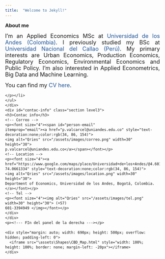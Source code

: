 ```yaml
---
title:  "Welcome to Jekyll!"
---
```


<!------------- Panel de la derecha ------------->
<div class="col-sm-8">
    <!-- <p><br> </br> </p> -->
    <div id="about-me" class="section level3">
    <h3 style="margin: 0px !important;">About me</h3>
    <p align="justify"><font size="4"> 
      I’m an Applied Economics MSc at <a href="https://economia.uniandes.edu.co/" style="text-decoration:none;color:rgb(34, 86, 154)">Universidad de los Andes (Colombia)</a>. 
      I previously studied my BSc at <a href="https://fce.unac.edu.pe/" style="text-decoration:none;color:rgb(34, 86, 154)">Universidad Nacional del Callao (Perú)</a>. 
      My primary interests are  Urban Economics, Production Economics, Regulatory Economics, Environmental Economics 
      and Public Policy. I’m also interested in Applied Econometrics, Big Data and Machine Learning.</font></p>
    <p><font size="4">  You can find my
    <!---<a href="https://paolovalcarcel.github.io/assets/CV/CV_Paolo_Valcarcel.pdf" style="text-decoration:none;color:rgb(34, 86, 154)">CV here</a>.</font></p>--->
    <a href="https://paolovalcarcel.github.io/assets/images/myway.gif" style="text-decoration:none;color:rgb(34, 86, 154)">CV here</a>.</font></p>
  </div>
    </p></li>

    </p></li>
    </ul>
    </div>
    <div id="contac-info" class="section level3">
    <h3>Contac info</h3>
    <!-- Correo -->
    <p><font size="4"><span id="person-email"
    itemprop="email"><a href="p.valcarcel@uniandes.edu.co" style="text-decoration:none;color:rgb(34, 86, 154)">
    <img alt="Qries" src="/assets/images/correo.png" width=30" height="30">
    p.valcarcel@uniandes.edu.co</a></span></font></p>
    <!-- Location -->
    <p><font size="4"><a href="https://www.google.com/maps/place/Universidad+de+los+Andes/@4.6014634,-74.0683221,17z/data=!3m1!4b1!4m5!3m4!1s0x8e3f99a4a124b335:0x8e9f4683d1db9cb!8m2!3d4.6014581!4d-74.0661334" style="text-decoration:none;color:rgb(34, 86, 154)">
    <img alt="Qries" src="/assets/images/location.png" width=30" height="30">
    Department of Economics, Universidad de los Andes, Bogotá, Colombia.</a></font></p>
    <!-- Tel -->
    <p><font size="4"><img alt="Qries" src="/assets/images/tel.png" width=30" height="30"> (+57)
    601-3394949 </img></font></p>
    </div>
    </div>
    <p><!--- FIn del panel de la derecha ---></p>

    <div style="margin: auto; width: 690px; height: 500px; overflow: hidden; padding-left: 0">
      <iframe src="\assets\Shapes\CBD_Map.html" style="width: 100%; height: 100%; border: none; margin-left: -20px"></iframe>
    </div>
